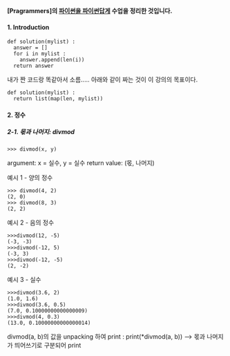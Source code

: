**[Pragrammers]의 [파이썬을 파이썬답게] 수업을 정리한 것입니다.**

[Programmers]: https://programmers.co.kr/
[파이썬을 파이썬답게]: https://programmers.co.kr/learn/courses/4008


#### 1. Introduction
```
def solution(mylist) :
  answer = []
  for i in mylist :
    answer.append(len(i))
  return answer
```
내가 짠 코드랑 똑같아서 소름.....
아래와 같이 짜는 것이 이 강의의 목표이다. 

```
def solution(mylist) :
  return list(map(len, mylist))
```


#### 2. 정수
##### 2-1. 몫과 나머지: divmod
```
>>> divmod(x, y)
```
argument: x = 실수, y = 실수
return value: (몫, 나머지)

예시 1 - 양의 정수
```
>>> divmod(4, 2)
(2, 0)
>>> divmod(8, 3)
(2, 2)
```

예시 2 - 음의 정수
```
>>>divmod(12, -5)
(-3, -3)
>>>divmod(-12, 5)
(-3, 3)
>>>divmod(-12, -5)
(2, -2)
```

예시 3 - 실수
```
>>>divmod(3.6, 2)
(1.0, 1.6)
>>>divmod(3.6, 0.5)
(7.0, 0.10000000000000009)
>>>divmod(4, 0.3)
(13.0, 0.10000000000000014)
```

divmod(a, b)의 값을 unpacking 하여 print : print(*divmod(a, b)) --> 몫과 나머지가 띄어쓰기로 구분되어 print


